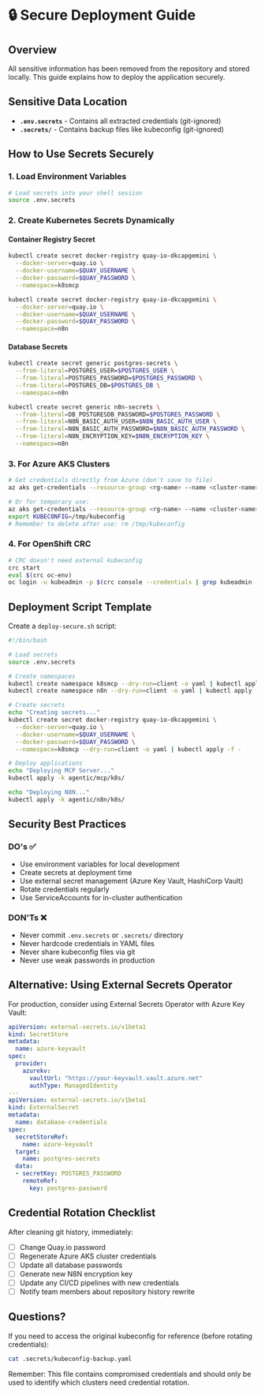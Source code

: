 # 🔒 Secure Deployment Guide

## Overview
All sensitive information has been removed from the repository and stored locally. This guide explains how to deploy the application securely.

## Sensitive Data Location
- **`.env.secrets`** - Contains all extracted credentials (git-ignored)
- **`.secrets/`** - Contains backup files like kubeconfig (git-ignored)

## How to Use Secrets Securely

### 1. Load Environment Variables
```bash
# Load secrets into your shell session
source .env.secrets
```

### 2. Create Kubernetes Secrets Dynamically

#### Container Registry Secret
```bash
kubectl create secret docker-registry quay-io-dkcapgemini \
  --docker-server=quay.io \
  --docker-username=$QUAY_USERNAME \
  --docker-password=$QUAY_PASSWORD \
  --namespace=k8smcp

kubectl create secret docker-registry quay-io-dkcapgemini \
  --docker-server=quay.io \
  --docker-username=$QUAY_USERNAME \
  --docker-password=$QUAY_PASSWORD \
  --namespace=n8n
```

#### Database Secrets
```bash
kubectl create secret generic postgres-secrets \
  --from-literal=POSTGRES_USER=$POSTGRES_USER \
  --from-literal=POSTGRES_PASSWORD=$POSTGRES_PASSWORD \
  --from-literal=POSTGRES_DB=$POSTGRES_DB \
  --namespace=n8n

kubectl create secret generic n8n-secrets \
  --from-literal=DB_POSTGRESDB_PASSWORD=$POSTGRES_PASSWORD \
  --from-literal=N8N_BASIC_AUTH_USER=$N8N_BASIC_AUTH_USER \
  --from-literal=N8N_BASIC_AUTH_PASSWORD=$N8N_BASIC_AUTH_PASSWORD \
  --from-literal=N8N_ENCRYPTION_KEY=$N8N_ENCRYPTION_KEY \
  --namespace=n8n
```

### 3. For Azure AKS Clusters
```bash
# Get credentials directly from Azure (don't save to file)
az aks get-credentials --resource-group <rg-name> --name <cluster-name> --overwrite-existing

# Or for temporary use:
az aks get-credentials --resource-group <rg-name> --name <cluster-name> --file /tmp/kubeconfig
export KUBECONFIG=/tmp/kubeconfig
# Remember to delete after use: rm /tmp/kubeconfig
```

### 4. For OpenShift CRC
```bash
# CRC doesn't need external kubeconfig
crc start
eval $(crc oc-env)
oc login -u kubeadmin -p $(crc console --credentials | grep kubeadmin | awk '{print $NF}')
```

## Deployment Script Template

Create a `deploy-secure.sh` script:

```bash
#!/bin/bash

# Load secrets
source .env.secrets

# Create namespaces
kubectl create namespace k8smcp --dry-run=client -o yaml | kubectl apply -f -
kubectl create namespace n8n --dry-run=client -o yaml | kubectl apply -f -

# Create secrets
echo "Creating secrets..."
kubectl create secret docker-registry quay-io-dkcapgemini \
  --docker-server=quay.io \
  --docker-username=$QUAY_USERNAME \
  --docker-password=$QUAY_PASSWORD \
  --namespace=k8smcp --dry-run=client -o yaml | kubectl apply -f -

# Deploy applications
echo "Deploying MCP Server..."
kubectl apply -k agentic/mcp/k8s/

echo "Deploying N8N..."
kubectl apply -k agentic/n8n/k8s/
```

## Security Best Practices

### DO's ✅
- Use environment variables for local development
- Create secrets at deployment time
- Use external secret management (Azure Key Vault, HashiCorp Vault)
- Rotate credentials regularly
- Use ServiceAccounts for in-cluster authentication

### DON'Ts ❌
- Never commit `.env.secrets` or `.secrets/` directory
- Never hardcode credentials in YAML files
- Never share kubeconfig files via git
- Never use weak passwords in production

## Alternative: Using External Secrets Operator

For production, consider using External Secrets Operator with Azure Key Vault:

```yaml
apiVersion: external-secrets.io/v1beta1
kind: SecretStore
metadata:
  name: azure-keyvault
spec:
  provider:
    azurekv:
      vaultUrl: "https://your-keyvault.vault.azure.net"
      authType: ManagedIdentity
---
apiVersion: external-secrets.io/v1beta1
kind: ExternalSecret
metadata:
  name: database-credentials
spec:
  secretStoreRef:
    name: azure-keyvault
  target:
    name: postgres-secrets
  data:
  - secretKey: POSTGRES_PASSWORD
    remoteRef:
      key: postgres-password
```

## Credential Rotation Checklist

After cleaning git history, immediately:

- [ ] Change Quay.io password
- [ ] Regenerate Azure AKS cluster credentials
- [ ] Update all database passwords
- [ ] Generate new N8N encryption key
- [ ] Update any CI/CD pipelines with new credentials
- [ ] Notify team members about repository history rewrite

## Questions?

If you need to access the original kubeconfig for reference (before rotating credentials):
```bash
cat .secrets/kubeconfig-backup.yaml
```

Remember: This file contains compromised credentials and should only be used to identify which clusters need credential rotation.